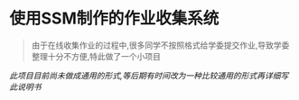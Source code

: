 # 使用SSM制作的作业收集系统

> 由于在线收集作业的过程中,很多同学不按照格式给学委提交作业,导致学委整理十分不方便,特此做了一个小项目

*此项目目前尚未做成通用的形式,等后期有时间改为一种比较通用的形式再详细写此说明书*